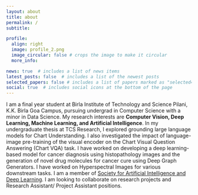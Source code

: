 ```yaml
---
layout: about
title: about
permalink: /
subtitle:

profile:
  align: right
  image: profile_2.png
  image_circular: false # crops the image to make it circular
  more_info:

news: true  # includes a list of news items
latest_posts: false  # includes a list of the newest posts
selected_papers: false # includes a list of papers marked as "selected={true}"
social: true  # includes social icons at the bottom of the page
---
```


I am a final year student at Birla Institute of Technology and Science Pilani, K.K. Birla Goa Campus, pursuing undergrad in Computer Science with a minor in Data Science. My research interests are **Computer Vision, Deep Learning, Machine Learning, and Artificial Intelligence**. In my undergraduate thesis at TCS Research, I explored grounding large language models for Chart Understanding. I also investigated the impact of language-image pre-training of the visual encoder on the Chart Visual Question Answering (Chart VQA) task. I have worked on developing a deep learning-based model for cancer diagnosis using histopathology images and the generation of novel drug molecules for cancer cure using Deep Graph Generators. I have worked on  Hyperspectral Images for various downstream tasks. I am a member of [Society for Artificial Intelligence and Deep Learning](https://www.saidl.in/). I am looking to collaborate on research projects and Research Assistant/ Project Assistant positions.